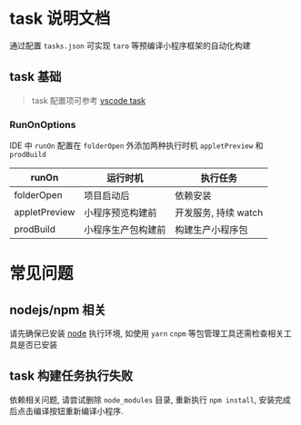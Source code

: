 # task 说明文档

通过配置 `tasks.json` 可实现 `taro` 等预编译小程序框架的自动化构建

## task 基础

> task 配置项可参考 [vscode task](https://code.visualstudio.com/docs/editor/tasks)

### RunOnOptions

IDE 中 `runOn` 配置在 `folderOpen` 外添加两种执行时机 `appletPreview` 和 `prodBuild`

| runOn         | 运行时机          | 执行任务             |
| ------------- | ---------------- | ------------------ |
| folderOpen    | 项目启动后         | 依赖安装            |
| appletPreview | 小程序预览构建前    | 开发服务, 持续 watch |
| prodBuild     | 小程序生产包构建前  | 构建生产小程序包      |

# 常见问题

## nodejs/npm 相关

请先确保已安装 [node](https://nodejs.org/zh-cn/download) 执行环境, 如使用 `yarn` `cnpm` 等包管理工具还需检查相关工具是否已安装

## task 构建任务执行失败

依赖相关问题, 请尝试删除 `node_modules` 目录, 重新执行 `npm install`, 安装完成后点击编译按钮重新编译小程序.
